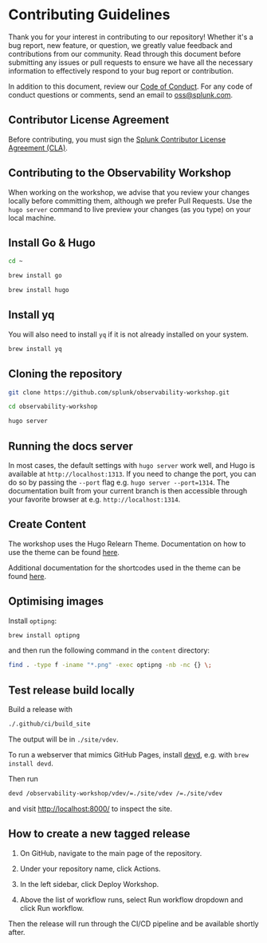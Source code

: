 # Contributing Guidelines

Thank you for your interest in contributing to our repository! Whether it's a bug report, new feature, or question, we greatly value feedback and contributions from our community. Read through this document before submitting any issues or pull requests to ensure we have all the necessary information to effectively respond to your bug report or contribution.

In addition to this document, review our [Code of Conduct](CODE_OF_CONDUCT.md). For any code of conduct questions or comments, send an email to [oss@splunk.com](oss@splunk.com).

## Contributor License Agreement

Before contributing, you must sign the [Splunk Contributor License Agreement (CLA)](https://www.splunk.com/en_us/form/contributions.html).

## Contributing to the Observability Workshop

When working on the workshop, we advise that you review your changes locally before committing them, although we prefer Pull Requests. Use the `hugo server` command to live preview your changes (as you type) on your local machine.

## Install Go & Hugo

``` bash
cd ~
```

``` bash
brew install go
```

``` bash
brew install hugo
```

## Install yq

You will also need to install `yq` if it is not already installed on your system.

``` bash
brew install yq
```

## Cloning the repository

``` bash
git clone https://github.com/splunk/observability-workshop.git
```

``` bash
cd observability-workshop
```

``` bash
hugo server
```

## Running the docs server

In most cases, the default settings with `hugo server` work well, and Hugo is available at `http://localhost:1313`. If you need to change the port, you can do so by passing the `--port` flag e.g. `hugo server --port=1314`. The documentation built from your current branch is then accessible through your favorite browser at e.g. `http://localhost:1314`.

## Create Content

The workshop uses the Hugo Relearn Theme. Documentation on how to use the theme can be found [here](https://mcshelby.github.io/hugo-theme-relearn/cont/index.html).

Additional documentation for the shortcodes used in the theme can be found [here](https://mcshelby.github.io/hugo-theme-relearn/shortcodes/index.html).

## Optimising images

Install `optipng`:

``` bash
brew install optipng
```

and then run the following command in the `content` directory:

``` bash
find . -type f -iname "*.png" -exec optipng -nb -nc {} \;
```

## Test release build locally

Build a release with

``` bash
./.github/ci/build_site
```

The output will be in `./site/vdev`.

To run a webserver that mimics GitHub Pages, install [devd][devd], e.g. with `brew install devd`.

Then run

``` bash
devd /observability-workshop/vdev/=./site/vdev /=./site/vdev
```

and visit [http://localhost:8000/](http://localhost:8000/) to inspect the site.

[devd]: https://github.com/cortesi/devd

## How to create a new tagged release

1. On GitHub, navigate to the main page of the repository.

2. Under your repository name, click Actions.

3. In the left sidebar, click Deploy Workshop.

4. Above the list of workflow runs, select Run workflow dropdown and click Run workflow.

Then the release will run through the CI/CD pipeline and be available shortly after.
